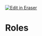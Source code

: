 <p><a target="_blank" href="https://app.eraser.io/workspace/daIiPhGzQAfutVkvesWV" id="edit-in-eraser-github-link"><img alt="Edit in Eraser" src="https://firebasestorage.googleapis.com/v0/b/second-petal-295822.appspot.com/o/images%2Fgithub%2FOpen%20in%20Eraser.svg?alt=media&amp;token=968381c8-a7e7-472a-8ed6-4a6626da5501"></a></p>

# Roles



<!--- Eraser file: https://app.eraser.io/workspace/daIiPhGzQAfutVkvesWV --->